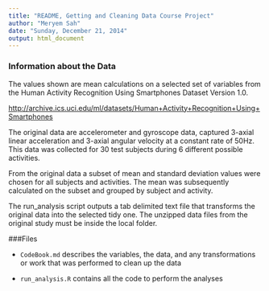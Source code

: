 ```yaml
---
title: "README, Getting and Cleaning Data Course Project"
author: "Meryem Sah"
date: "Sunday, December 21, 2014"
output: html_document
---
```


### Information about the Data

The values shown are mean calculations on a selected set of variables from the Human Activity Recognition Using Smartphones Dataset Version 1.0.

http://archive.ics.uci.edu/ml/datasets/Human+Activity+Recognition+Using+Smartphones

The original data are accelerometer and gyroscope data, captured 3-axial linear acceleration and 3-axial angular velocity at a constant rate of 50Hz. This data was collected for 30 test subjects during 6 different possible activities.

From the original data a subset of mean and standard deviation values were chosen for all subjects and activities. The mean was subsequently calculated on the subset and grouped by subject and activity.

The run_analysis script outputs a tab delimited text file that transforms the original data into the selected tidy one. The unzipped data files from the original study must be inside the local folder.


###Files

- `CodeBook.md` describes the variables, the data, and any transformations or work that was performed to clean up the data

- `run_analysis.R` contains all the code to perform the analyses 
